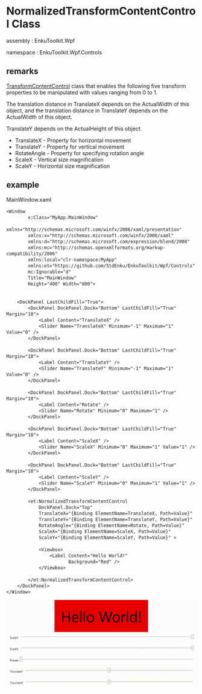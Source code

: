 # NormalizedTransformContentControl Class

assembly : EnkuToolkit.Wpf

namespace : EnkuToolkit.Wpf.Controls

## remarks

[TransformContentControl](./TransformContentControl-en.xaml) class that enables the following five transform properties to be manipulated with values ranging from 0 to 1.

The translation distance in TranslateX depends on the ActualWidth of this object, and the translation distance in TranslateY depends on the ActualWidth of this object.

TranslateY depends on the ActualHeight of this object.



- TranslateX - Property for horizontal movement
- TranslateY - Property for vertical movement
- RotateAngle - Property for specifying rotation angle
- ScaleX - Vertical size magnification
- ScaleY - Horizontal size magnification

## example

MainWindow.xaml

```xaml
<Window
        x:Class="MyApp.MainWindow"
        xmlns="http://schemas.microsoft.com/winfx/2006/xaml/presentation"
        xmlns:x="http://schemas.microsoft.com/winfx/2006/xaml"
        xmlns:d="http://schemas.microsoft.com/expression/blend/2008"
        xmlns:mc="http://schemas.openxmlformats.org/markup-compatibility/2006"
        xmlns:local="clr-namespace:MyApp"
        xmlns:et="https://github.com/StdEnku/EnkuToolkit/Wpf/Controls"
        mc:Ignorable="d"
        Title="MainWindow" 
        Height="400" Width="800">


    <DockPanel LastChildFill="True">
        <DockPanel DockPanel.Dock="Bottom" LastChildFill="True" Margin="10">
            <Label Content="TranslateX" />
            <Slider Name="TranslateX" Minimum="-1" Maximum="1" Value="0" />
        </DockPanel>

        <DockPanel DockPanel.Dock="Bottom" LastChildFill="True" Margin="10">
            <Label Content="TranslateY" />
            <Slider Name="TranslateY" Minimum="-1" Maximum="1" Value="0" />
        </DockPanel>

        <DockPanel DockPanel.Dock="Bottom" LastChildFill="True"  Margin="10">
            <Label Content="Rotate" />
            <Slider Name="Rotate" Minimum="0" Maximum="1" />
        </DockPanel>

        <DockPanel DockPanel.Dock="Bottom" LastChildFill="True"  Margin="10">
            <Label Content="ScaleX" />
            <Slider Name="ScaleX" Minimum="0" Maximum="1" Value="1" />
        </DockPanel>

        <DockPanel DockPanel.Dock="Bottom" LastChildFill="True"  Margin="10">
            <Label Content="ScaleY" />
            <Slider Name="ScaleY" Minimum="0" Maximum="1" Value="1" />
        </DockPanel>

        <et:NormalizedTransformContentControl 
            DockPanel.Dock="Top" 
            TranslateX="{Binding ElementName=TranslateX, Path=Value}"
            TranslateY="{Binding ElementName=TranslateY, Path=Value}"
            RotateAngle="{Binding ElementName=Rotate, Path=Value}"
            ScaleX="{Binding ElementName=ScaleX, Path=Value}" 
            ScaleY="{Binding ElementName=ScaleY, Path=Value}" >

            <Viewbox>
                <Label Content="Hello World!" 
                       Background="Red" />
            </Viewbox>
            
        </et:NormalizedTransformContentControl>
    </DockPanel>
</Window>
```

![result](./imgs/NormalizedTransformContentControl1.gif)
